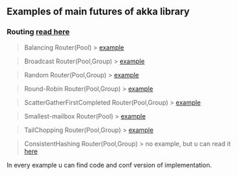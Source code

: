 ## Examples of main futures of akka library

### Routing [read here](doc.akka.io/docs/akka/2.5/routing.html)
> Balancing Router(Pool) > [example](https://github.com/DarkDesire/akka-basics/tree/master/src/main/scala/routing/BalancingRouting)

> Broadcast Router(Pool,Group) > [example](https://github.com/DarkDesire/akka-basics/tree/master/src/main/scala/routing/BroadcastRouting)

> Random Router(Pool,Group) > [example](https://github.com/DarkDesire/akka-basics/tree/master/src/main/scala/routing/RandomRouting)

> Round-Robin Router(Pool,Group) > [example](https://github.com/DarkDesire/akka-basics/tree/master/src/main/scala/routing/RoundRobinRouting)

> ScatterGatherFirstCompleted Router(Pool,Group) > [example](https://github.com/DarkDesire/akka-basics/tree/master/src/main/scala/routing/ScatterGatherFirstCompletedRouting)

> Smallest-mailbox Router(Pool) > [example](https://github.com/DarkDesire/akka-basics/tree/master/src/main/scala/routing/SmallestMailboxRouting)

> TailChopping Router(Pool,Group) > [example](https://github.com/DarkDesire/akka-basics/tree/master/src/main/scala/routing/TailChoppingRouting)

> ConsistentHashing Router(Pool,Group) > no example, but u can read it [here](https://doc.akka.io/docs/akka/2.5/routing.html#consistenthashingpool-and-consistenthashinggroup)

In every example u can find code and conf version of implementation.

